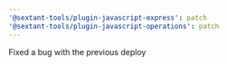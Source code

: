 ```yaml
---
'@sextant-tools/plugin-javascript-express': patch
'@sextant-tools/plugin-javascript-operations': patch
---
```


Fixed a bug with the previous deploy
